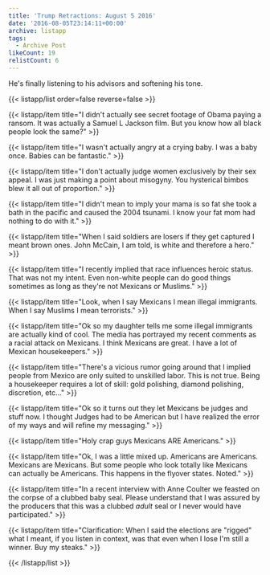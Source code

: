 ```yaml
---
title: 'Trump Retractions: August 5 2016'
date: '2016-08-05T23:14:11+00:00'
archive: listapp
tags: 
  - Archive Post
likeCount: 19
relistCount: 6
---
```


He's finally listening to his advisors and softening his tone.

<!--more-->

{{< listapp/list order=false reverse=false >}}

   {{< listapp/item title="I didn't actually see secret footage of Obama paying a ransom. It was actually a Samuel L Jackson film. But you know how all black people look the same?" >}}

   {{< listapp/item title="I wasn't actually angry at a crying baby. I was a baby once. Babies can be fantastic." >}}

   {{< listapp/item title="I don't actually judge women exclusively by their sex appeal. I was just making a point about misogyny. You hysterical bimbos blew it all out of proportion." >}}

   {{< listapp/item title="I didn't mean to imply your mama is so fat she took a bath in the pacific and caused the 2004 tsunami. I know your fat mom had nothing to do with it." >}}

   {{< listapp/item title="When I said soldiers are losers if they get captured I meant brown ones. John McCain, I am told, is white and therefore a hero." >}}

   {{< listapp/item title="I recently implied that race influences heroic status. That was not my intent. Even non-white people can do good things sometimes as long as they're not Mexicans or Muslims." >}}

   {{< listapp/item title="Look, when I say Mexicans I mean illegal immigrants. When I say Muslims I mean terrorists." >}}

   {{< listapp/item title="Ok so my daughter tells me some illegal immigrants are actually kind of cool. The media has portrayed my recent comments as a racial attack on Mexicans. I think Mexicans are great. I have a lot of Mexican housekeepers." >}}

   {{< listapp/item title="There's a vicious rumor going around that I implied people from Mexico are only suited to unskilled labor. This is not true. Being a housekeeper requires a lot of skill: gold polishing, diamond polishing, discretion, etc..." >}}

   {{< listapp/item title="Ok so it turns out they let Mexicans be judges and stuff now. I thought Judges had to be American but I have realized the error of my ways and will refine my messaging." >}}

   {{< listapp/item title="Holy crap guys Mexicans ARE Americans." >}}

   {{< listapp/item title="Ok, I was a little mixed up. Americans are Americans. Mexicans are Mexicans. But some people who look totally like Mexicans can actually be Americans. This happens in the flyover states. Noted." >}}

   {{< listapp/item title="In a recent interview with Anne Coulter we feasted on the corpse of a clubbed baby seal. Please understand that I was assured by the producers that this was a clubbed *adult* seal or I never would have participated." >}}

   {{< listapp/item title="Clarification: When I said the elections are \"rigged\" what I meant, if you listen in context, was that even when I lose I'm still a winner. Buy my steaks." >}}

{{< /listapp/list >}}
